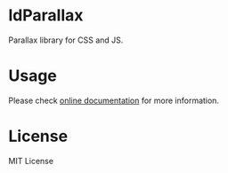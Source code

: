 # ldParallax

Parallax library for CSS and JS.


# Usage

Please check [online documentation](https://loadingio.github.io/ldParallax/) for more information.


# License

MIT License
